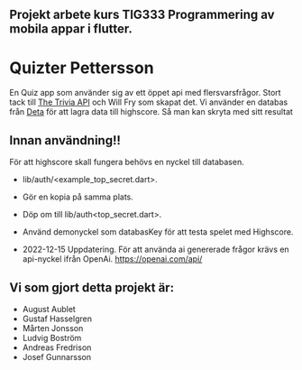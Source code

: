 ## Projekt arbete kurs TIG333 Programmering av mobila appar i flutter.

# Quizter Pettersson

En Quiz app som använder sig av ett öppet api med flersvarsfrågor. 
Stort tack till [The Trivia API](https://the-trivia-api.com/) och Will Fry som skapat det. 
Vi använder en databas från [Deta](https://deta.sh) för att lagra data till highscore. 
Så man kan skryta med sitt resultat

## Innan användning!!
För att highscore skall fungera behövs en nyckel till databasen.
- lib/auth/<example_top_secret.dart>. 
- Gör en kopia på samma plats. 
- Döp om till lib/auth<top_secret.dart>. 
- Använd demonyckel som databasKey för att testa spelet med Highscore.

- 2022-12-15 Uppdatering. För att använda ai genererade frågor krävs en api-nyckel ifrån OpenAi. https://openai.com/api/

## Vi som gjort detta projekt är:
 - August Aublet
 - Gustaf Hasselgren
 - Mårten Jonsson
 - Ludvig Boström
 - Andreas Fredrison
 - Josef Gunnarsson
